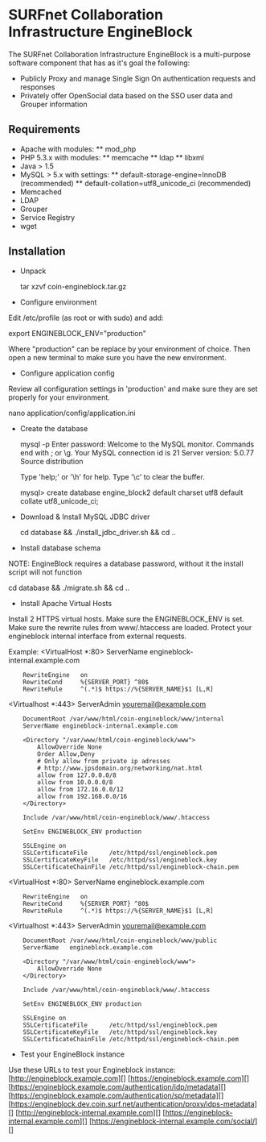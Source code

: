 SURFnet Collaboration Infrastructure EngineBlock
================================================

The SURFnet Collaboration Infrastructure EngineBlock is a multi-purpose software component
that has as it's goal the following:

- Publicly Proxy and manage Single Sign On authentication requests and responses
- Privately offer OpenSocial data based on the SSO user data and Grouper information

Requirements
------------
* Apache with modules:
** mod_php
* PHP 5.3.x with modules:
** memcache
** ldap
** libxml
* Java > 1.5
* MySQL > 5.x with settings:
** default-storage-engine=InnoDB (recommended)
** default-collation=utf8_unicode_ci (recommended)
* Memcached
* LDAP
* Grouper
* Service Registry
* wget

Installation
------------

* Unpack

  tar xzvf coin-engineblock.tar.gz

* Configure environment

Edit /etc/profile (as root or with sudo) and add:

  export ENGINEBLOCK_ENV="production"

Where "production" can be replace by your environment of choice.
Then open a new terminal to make sure you have the new environment.

* Configure application config

Review all configuration settings in 'production' and make sure they are set properly
for your environment.

  nano application/config/application.ini

* Create the database

  mysql -p
  Enter password:
  Welcome to the MySQL monitor.  Commands end with ; or \g.
  Your MySQL connection id is 21
  Server version: 5.0.77 Source distribution

  Type 'help;' or '\h' for help. Type '\c' to clear the buffer.

  mysql> create database engine_block2 default charset utf8 default collate utf8_unicode_ci;

* Download & Install MySQL JDBC driver

  cd database && ./install_jdbc_driver.sh && cd ..

* Install database schema

NOTE: EngineBlock requires a database password, without it the install script will not function

  cd database && ./migrate.sh && cd ..

* Install Apache Virtual Hosts

Install 2 HTTPS virtual hosts.
Make sure the ENGINEBLOCK_ENV is set.
Make sure the rewrite rules from www/.htaccess are loaded.
Protect your engineblock internal interface from external requests.

Example:
  <VirtualHost *:80>
        ServerName engineblock-internal.example.com
    
        RewriteEngine   on
        RewriteCond     %{SERVER_PORT} ^80$
        RewriteRule     ^(.*)$ https://%{SERVER_NAME}$1 [L,R]
  </VirtualHost>

  <Virtualhost *:443>
        ServerAdmin youremail@example.com

        DocumentRoot /var/www/html/coin-engineblock/www/internal
        ServerName engineblock-internal.example.com

        <Directory "/var/www/html/coin-engineblock/www">
            AllowOverride None
            Order Allow,Deny
            # Only allow from private ip adresses
            # http://www.jpsdomain.org/networking/nat.html
            allow from 127.0.0.0/8
            allow from 10.0.0.0/8
            allow from 172.16.0.0/12
            allow from 192.168.0.0/16            
        </Directory>

        Include /var/www/html/coin-engineblock/www/.htaccess

        SetEnv ENGINEBLOCK_ENV production

        SSLEngine on
        SSLCertificateFile      /etc/httpd/ssl/engineblock.pem
        SSLCertificateKeyFile   /etc/httpd/ssl/engineblock.key
        SSLCertificateChainFile /etc/httpd/ssl/engineblock-chain.pem
  </VirtualHost>

  <VirtualHost *:80>
        ServerName engineblock.example.com

        RewriteEngine   on
        RewriteCond     %{SERVER_PORT} ^80$
        RewriteRule     ^(.*)$ https://%{SERVER_NAME}$1 [L,R]
  </VirtualHost>

  <Virtualhost *:443>
        ServerAdmin youremail@example.com

        DocumentRoot /var/www/html/coin-engineblock/www/public
        ServerName   engineblock.example.com

        <Directory "/var/www/html/coin-engineblock/www">
            AllowOverride None
        </Directory>

        Include /var/www/html/coin-engineblock/www/.htaccess

        SetEnv ENGINEBLOCK_ENV production

        SSLEngine on
        SSLCertificateFile      /etc/httpd/ssl/engineblock.pem
        SSLCertificateKeyFile   /etc/httpd/ssl/engineblock.key
        SSLCertificateChainFile /etc/httpd/ssl/engineblock-chain.pem
  </VirtualHost>

* Test your EngineBlock instance

Use these URLs to test your Engineblock instance:
[http://engineblock.example.com][]
[https://engineblock.example.com][]
[https://engineblock.example.com/authentication/idp/metadata][]
[https://engineblock.example.com/authentication/sp/metadata][]
[https://engineblock.dev.coin.surf.net/authentication/proxy/idps-metadata][]
[http://engineblock-internal.example.com][]
[https://engineblock-internal.example.com][]
[https://engineblock-internal.example.com/social/][]
